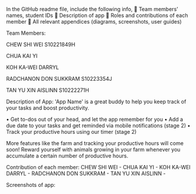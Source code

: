 In the GitHub readme file, include the following info,
 Team members’ names, student IDs
 Description of app
 Roles and contributions of each member
 All relevant appendices (diagrams, screenshots, user guides)

Team Members:

CHEW SHI WEI S10221849H

CHUA KAI YI 

KOH KA-WEI DARRYL

RADCHANON DON SUKKRAM S10223354J

TAN YU XIN AISLINN S10222271H

Description of App: 
'App Name' is a great buddy to help you keep track of your tasks and boost productivity.

• Get to-dos out of your head, and let the app remember for you
• Add a due date to your tasks and get reminded via mobile notifications (stage 2)
• Track your productive hours using our timer (stage 2) 

More features like the farm and tracking your productive hours will come soon! 
Reward yourself with animals growing in your farm whenever you accumulate a certain number of productive hours. 

Contribution of each member:
CHEW SHI WEI -
CHUA KAI YI -
KOH KA-WEI DARRYL -
RADCHANON DON SUKKRAM - 
TAN YU XIN AISLINN - 

Screenshots of app: 
